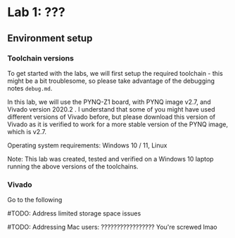 # Lab 1: ???

## Environment setup

### Toolchain versions

To get started with the labs, we will first setup the required toolchain - this might be a bit troublesome, so please take advantage of the debugging notes `debug.md`.

In this lab, we will use the PYNQ-Z1 board, with PYNQ image v2.7, and Vivado version 2020.2 . I understand that some of you might have used different versions of Vivado before, but please download this version of Vivado as it is verified to work for a more stable version of the PYNQ image, which is v2.7.

Operating system requirements: Windows 10 / 11, Linux

Note: This lab was created, tested and verified on a Windows 10 laptop running the above versions of the toolchains.

### Vivado

Go to the following 

#TODO: Address limited storage space issues

#TODO: Addressing Mac users: ????????????????? You're screwed lmao



###


